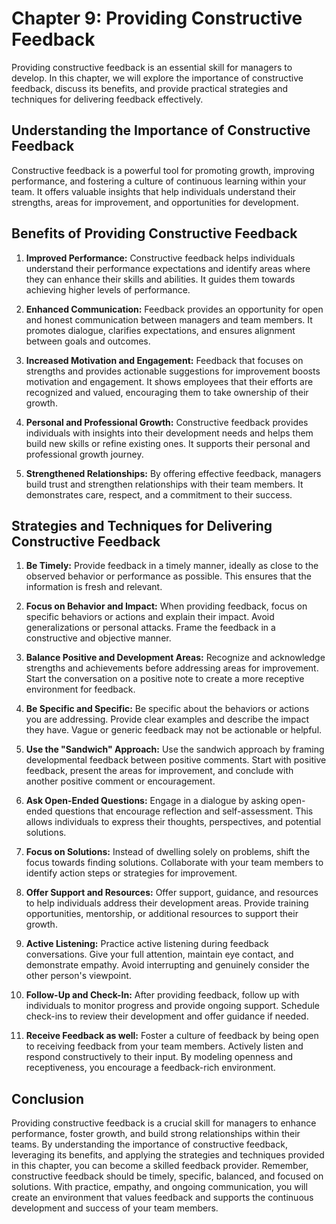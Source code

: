 Chapter 9: Providing Constructive Feedback
==========================================

Providing constructive feedback is an essential skill for managers to develop. In this chapter, we will explore the importance of constructive feedback, discuss its benefits, and provide practical strategies and techniques for delivering feedback effectively.

**Understanding the Importance of Constructive Feedback**
---------------------------------------------------------

Constructive feedback is a powerful tool for promoting growth, improving performance, and fostering a culture of continuous learning within your team. It offers valuable insights that help individuals understand their strengths, areas for improvement, and opportunities for development.

**Benefits of Providing Constructive Feedback**
-----------------------------------------------

1. **Improved Performance:** Constructive feedback helps individuals understand their performance expectations and identify areas where they can enhance their skills and abilities. It guides them towards achieving higher levels of performance.

2. **Enhanced Communication:** Feedback provides an opportunity for open and honest communication between managers and team members. It promotes dialogue, clarifies expectations, and ensures alignment between goals and outcomes.

3. **Increased Motivation and Engagement:** Feedback that focuses on strengths and provides actionable suggestions for improvement boosts motivation and engagement. It shows employees that their efforts are recognized and valued, encouraging them to take ownership of their growth.

4. **Personal and Professional Growth:** Constructive feedback provides individuals with insights into their development needs and helps them build new skills or refine existing ones. It supports their personal and professional growth journey.

5. **Strengthened Relationships:** By offering effective feedback, managers build trust and strengthen relationships with their team members. It demonstrates care, respect, and a commitment to their success.

**Strategies and Techniques for Delivering Constructive Feedback**
------------------------------------------------------------------

1. **Be Timely:** Provide feedback in a timely manner, ideally as close to the observed behavior or performance as possible. This ensures that the information is fresh and relevant.

2. **Focus on Behavior and Impact:** When providing feedback, focus on specific behaviors or actions and explain their impact. Avoid generalizations or personal attacks. Frame the feedback in a constructive and objective manner.

3. **Balance Positive and Development Areas:** Recognize and acknowledge strengths and achievements before addressing areas for improvement. Start the conversation on a positive note to create a more receptive environment for feedback.

4. **Be Specific and Specific:** Be specific about the behaviors or actions you are addressing. Provide clear examples and describe the impact they have. Vague or generic feedback may not be actionable or helpful.

5. **Use the "Sandwich" Approach:** Use the sandwich approach by framing developmental feedback between positive comments. Start with positive feedback, present the areas for improvement, and conclude with another positive comment or encouragement.

6. **Ask Open-Ended Questions:** Engage in a dialogue by asking open-ended questions that encourage reflection and self-assessment. This allows individuals to express their thoughts, perspectives, and potential solutions.

7. **Focus on Solutions:** Instead of dwelling solely on problems, shift the focus towards finding solutions. Collaborate with your team members to identify action steps or strategies for improvement.

8. **Offer Support and Resources:** Offer support, guidance, and resources to help individuals address their development areas. Provide training opportunities, mentorship, or additional resources to support their growth.

9. **Active Listening:** Practice active listening during feedback conversations. Give your full attention, maintain eye contact, and demonstrate empathy. Avoid interrupting and genuinely consider the other person's viewpoint.

10. **Follow-Up and Check-In:** After providing feedback, follow up with individuals to monitor progress and provide ongoing support. Schedule check-ins to review their development and offer guidance if needed.

11. **Receive Feedback as well:** Foster a culture of feedback by being open to receiving feedback from your team members. Actively listen and respond constructively to their input. By modeling openness and receptiveness, you encourage a feedback-rich environment.

**Conclusion**
--------------

Providing constructive feedback is a crucial skill for managers to enhance performance, foster growth, and build strong relationships within their teams. By understanding the importance of constructive feedback, leveraging its benefits, and applying the strategies and techniques provided in this chapter, you can become a skilled feedback provider. Remember, constructive feedback should be timely, specific, balanced, and focused on solutions. With practice, empathy, and ongoing communication, you will create an environment that values feedback and supports the continuous development and success of your team members.
